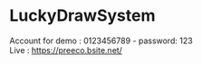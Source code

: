 # LuckyDrawSystem
Account for demo : 
  0123456789 - password: 123
  <br>
  Live :   https://preeco.bsite.net/
  
